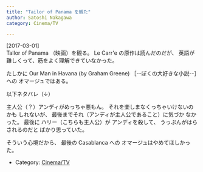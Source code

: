 ```yaml
---
title: "Tailor of Panama を観た"
author: Satoshi Nakagawa
category: Cinema/TV

---
```


[2017-03-01]  
 Tallor of Panama （映画）を観る。
Le Carr\'e の原作は読んだのだが、
英語が難しくって、筋をよく理解できていなかった。

 たしかに 
Our Man in Havana (by Graham Greene) 
［--ぼくの大好きな小説--］への
オマージュではある。

 以下ネタバレ（↓）

<!--more-->

 主人公（？）アンディがめっちゃ悪もん。
それを楽しまなくっちゃいけないのかも
しれないが、
最後までそれ（アンディが主人公であること）に気づか
なかった。
最後に
ハリー（こちらも主人公）が
アンディを殺して、
うっぷんがはらされるのだと
ばかり思っていた。

 そういう心境だから、
最後の Casablanca への
オマージュはやめてほしかった。

- Category: [Cinema/TV](/categories.html#Cinema/TV)

